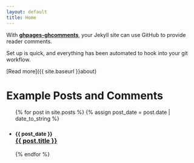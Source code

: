 ```yaml
---
layout: default
title: Home
---
```


With [**ghpages-ghcomments**](https://github.com/wireddown/ghpages-ghcomments/tree/release), your Jekyll site can use GitHub to provide reader comments. 

Set up is quick, and everything has been automated to hook into your git workflow.

[Read more]({{ site.baseurl }}about)

# Example Posts and Comments

<div>
  <ul class="related-posts">
    {% for post in site.posts %}
      {% assign post_date = post.date | date_to_string %}
      <li>
        <h3>
          <small>{{ post_date }}</small><br>
          <a href="{{ site.baseurl}}{{ post.url }}">{{ post.title }}</a>
        </h3>
      </li>
    {% endfor %}
  </ul>
</div>
